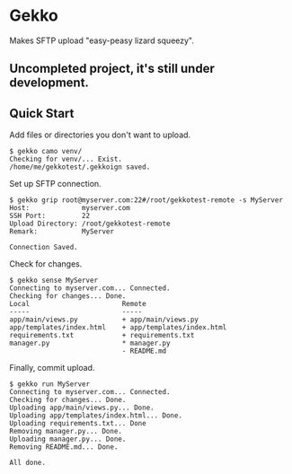 # Gekko
Makes SFTP upload "easy-peasy lizard squeezy".

## Uncompleted project, it's still under development.

## Quick Start
Add files or directories you don't want to upload.  
```
$ gekko camo venv/
Checking for venv/... Exist.
/home/me/gekkotest/.gekkoign saved.
```  
Set up SFTP connection.
```
$ gekko grip root@myserver.com:22#/root/gekkotest-remote -s MyServer
Host:             myserver.com
SSH Port:         22
Upload Directory: /root/gekkotest-remote
Remark:           MyServer

Connection Saved.
```  
Check for changes.  
```
$ gekko sense MyServer
Connecting to myserver.com... Connected.
Checking for changes... Done.
Local                       Remote
-----                       -----
app/main/views.py           + app/main/views.py
app/templates/index.html    + app/templates/index.html
requirements.txt            + requirements.txt
manager.py                  * manager.py
                            - README.md
```
Finally, commit upload.  
```
$ gekko run MyServer
Connecting to myserver.com... Connected.
Checking for changes... Done.
Uploading app/main/views.py... Done.
Uploading app/templates/index.html... Done.
Uploading requirements.txt... Done
Removing manager.py... Done.
Uploading manager.py... Done.
Removing README.md... Done.

All done.
```
